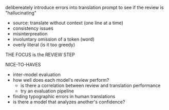 delibereately introduce errors into translation prompt to see if the review is "hallucinating"
- source: translate without context (one line at a time)
- consistency issues
- misinterpreation
- involuntary omission of a token (word)
- overly literal (is it too greedy)

THE FOCUS is the REVIEW STEP


NICE-TO-HAVES
- inter-model evaluation
- how well does each model's review perform?
    - is there a correlation between review and translation performance
    - try an evaluation pipeline
- finding typographic errors in human translations
- is there a model that analyzes another's confidence?